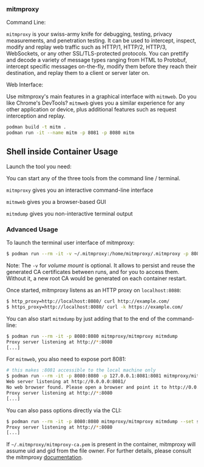 ### mitmproxy

Command Line:

`mitmproxy` is your swiss-army knife for debugging, testing, privacy measurements, and penetration testing. It can be used to intercept, inspect, modify and replay web traffic such as HTTP/1, HTTP/2, HTTP/3, WebSockets, or any other SSL/TLS-protected protocols. You can prettify and decode a variety of message types ranging from HTML to Protobuf, intercept specific messages on-the-fly, modify them before they reach their destination, and replay them to a client or server later on.

Web Interface:

Use mitmproxy's main features in a graphical interface with `mitmweb`. Do you like Chrome's DevTools? `mitmweb` gives you a similar experience for any other application or device, plus additional features such as request interception and replay.


```bash
podman build -t mitm .
podman run -it --name mitm -p 8081 -p 8080 mitm
```

## Shell inside Container Usage

Launch the tool you need:

You can start any of the three tools from the command line / terminal.

`mitmproxy` gives you an interactive command-line interface

`mitmweb` gives you a browser-based GUI

`mitmdump` gives you non-interactive terminal output

### Advanced Usage

To launch the terminal user interface of mitmproxy:

```sh
$ podman run --rm -it -v ~/.mitmproxy:/home/mitmproxy/.mitmproxy -p 8080:8080 mitmproxy/mitmproxy
```

Note: The `-v` for *volume mount* is optional. It allows to persist and reuse the generated CA certificates between runs, and for you to access them.
Without it, a new root CA would be generated on each container restart.

Once started, mitmproxy listens as an HTTP proxy on `localhost:8080`:

```sh
$ http_proxy=http://localhost:8080/ curl http://example.com/
$ https_proxy=http://localhost:8080/ curl -k https://example.com/
```

You can also start `mitmdump` by just adding that to the end of the command-line:

```sh
$ podman run --rm -it -p 8080:8080 mitmproxy/mitmproxy mitmdump
Proxy server listening at http://*:8080
[...]
```

For `mitmweb`, you also need to expose port 8081:

```sh
# this makes :8081 accessible to the local machine only
$ podman run --rm -it -p 8080:8080 -p 127.0.0.1:8081:8081 mitmproxy/mitmproxy mitmweb --web-host 0.0.0.0
Web server listening at http://0.0.0.0:8081/
No web browser found. Please open a browser and point it to http://0.0.0.0:8081/
Proxy server listening at http://*:8080
[...]
```

You can also pass options directly via the CLI:

```sh
$ podman run --rm -it -p 8080:8080 mitmproxy/mitmproxy mitmdump --set ssl_insecure=true
Proxy server listening at http://*:8080
[...]
```

If `~/.mitmproxy/mitmproxy-ca.pem` is present in the container, mitmproxy will assume uid and gid from the file owner.
For further details, please consult the mitmproxy [documentation](https://docs.mitmproxy.org/en/stable/).


